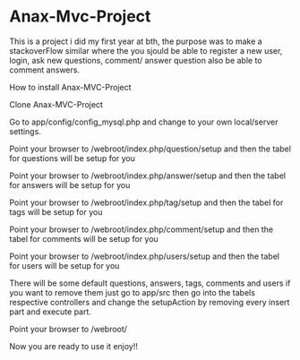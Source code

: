 Anax-Mvc-Project
=========

This is a project i did my first year at bth, the purpose was to make a stackoverFlow similar where the you sjould be able to register a new user, login, ask new questions, comment/ answer question also be able to comment answers.

How to install Anax-MVC-Project

Clone Anax-MVC-Project

Go to app/config/config_mysql.php and change to your own local/server settings.

Point your browser to /webroot/index.php/question/setup and then the tabel for questions will be setup for you

Point your browser to /webroot/index.php/answer/setup and then the tabel for answers will be setup for you

Point your browser to /webroot/index.php/tag/setup and then the tabel for tags will be setup for you

Point your browser to /webroot/index.php/comment/setup and then the tabel for comments will be setup for you

Point your browser to /webroot/index.php/users/setup and then the tabel for users will be setup for you

There will be some default questions, answers, tags, comments and users if you want to remove them just go to app/src then go into the tabels respective controllers and change the setupAction by removing every insert part and execute part.


Point your browser to /webroot/

Now you are ready to use it enjoy!!
